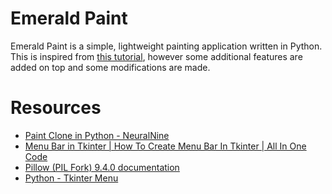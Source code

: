 # Emerald Paint
Emerald Paint is a simple, lightweight painting application written in Python.  This is inspired from [this tutorial](https://www.youtube.com/watch?v=x_t292uiH5Q), however some additional features are added on top and some modifications are made.

# Resources
* [Paint Clone in Python - NeuralNine](https://www.youtube.com/watch?v=x_t292uiH5Q)
* [Menu Bar in Tkinter | How To Create Menu Bar In Tkinter | All In One Code](https://www.youtube.com/watch?v=X74z3vjwdZc)
* [Pillow (PIL Fork) 9.4.0 documentation](https://pillow.readthedocs.io/en/stable/index.html)
* [Python - Tkinter Menu](https://www.tutorialspoint.com/python/tk_menu.htm)